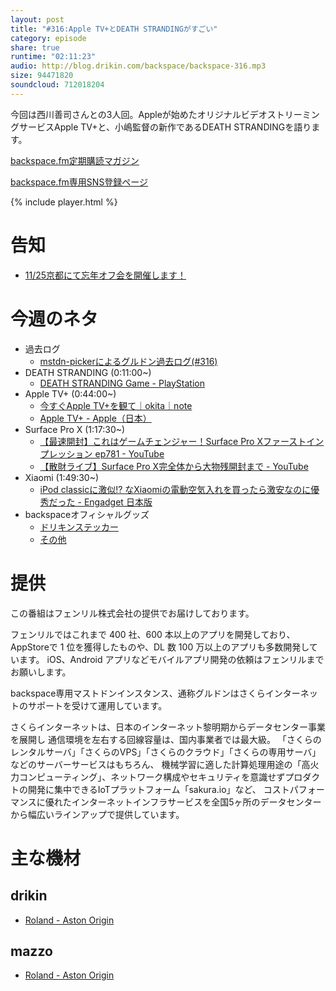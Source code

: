 ```yaml
---
layout: post
title: "#316:Apple TV+とDEATH STRANDINGがすごい"
category: episode
share: true
runtime: "02:11:23"
audio: http://blog.drikin.com/backspace/backspace-316.mp3
size: 94471820
soundcloud: 712018204
---
```


今回は西川善司さんとの3人回。Appleが始めたオリジナルビデオストリーミングサービスApple TV+と、小嶋監督の新作であるDEATH STRANDINGを語ります。

[backspace.fm定期購読マガジン](https://note.mu/drikin/m/m55ec296b7655)

[backspace.fm専用SNS登録ページ](https://mstdn.guru/invite/3WVHpSMr)

{% include player.html %}


# 告知
* [11/25京都にて忘年オフ会を開催します！](https://mstdn.guru/@drikin/103128416435585911)

# 今週のネタ  
* 過去ログ
  * [mstdn-pickerによるグルドン過去ログ(#316)](https://rbtnn.github.io/mstdn-picker/?instance=mstdn.guru&since_id=103105972380507451&max_id=103106518625833379) 
* DEATH STRANDING (0:11:00~)
  * [DEATH STRANDING Game - PlayStation](https://www.playstation.com/ja-jp/games/death-stranding-ps4/)
* Apple TV+ (0:44:00~)
  * [今すぐApple TV+を観て｜okita｜note](https://note.mu/okitaka_/n/n1092c792c9b5)
  * [Apple TV+ - Apple（日本）](https://www.apple.com/jp/apple-tv-plus/)
* Surface Pro X (1:17:30~)
  * [【最速開封】これはゲームチェンジャー！Surface Pro Xファーストインプレッション ep781 - YouTube](https://www.youtube.com/watch?v=l1iXacO_-OY)
  * [【散財ライブ】Surface Pro X完全体から大物残開封まで - YouTube](https://youtu.be/iJmzHsYaj-0?t=318)
* Xiaomi (1:49:30~)
  * [iPod classicに激似!? なXiaomiの電動空気入れを買ったら激安なのに優秀だった - Engadget 日本版](https://japanese.engadget.com/2019/11/03/ipod-classic-xiaomi/)
* backspaceオフィシャルグッズ
  * [ドリキンステッカー](https://backspace.thebase.in/)
  * [その他](https://www.zazzle.co.jp/s/backspace+%E3%82%AE%E3%83%95%E3%83%88)

# 提供

この番組はフェンリル株式会社の提供でお届けしております。

フェンリルではこれまで 400 社、600 本以上のアプリを開発しており、AppStoreで 1 位を獲得したものや、DL 数 100 万以上のアプリも多数開発しています。
iOS、Android アプリなどモバイルアプリ開発の依頼はフェンリルまでお願いします。

backspace専用マストドンインスタンス、通称グルドンはさくらインターネットのサポートを受けて運用しています。

さくらインターネットは、日本のインターネット黎明期からデータセンター事業を展開し
通信環境を左右する回線容量は、国内事業者では最大級。
「さくらのレンタルサーバ」「さくらのVPS」「さくらのクラウド」「さくらの専用サーバ」などのサーバーサービスはもちろん、
機械学習に適した計算処理用途の「高火力コンピューティング」、ネットワーク構成やセキュリティを意識せずプロダクトの開発に集中できるIoTプラットフォーム「sakura.io」など、
コストパフォーマンスに優れたインターネットインフラサービスを全国5ヶ所のデータセンターから幅広いラインアップで提供しています。

# 主な機材

## drikin
* [Roland - Aston Origin](http://amzn.asia/1OwAZ0w)

## mazzo
* [Roland - Aston Origin](http://amzn.asia/1OwAZ0w)
